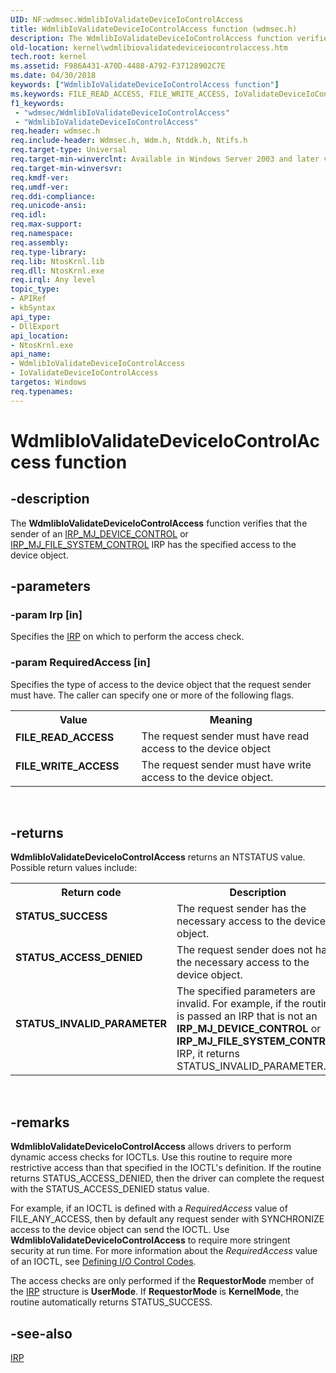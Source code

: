 ```yaml
---
UID: NF:wdmsec.WdmlibIoValidateDeviceIoControlAccess
title: WdmlibIoValidateDeviceIoControlAccess function (wdmsec.h)
description: The WdmlibIoValidateDeviceIoControlAccess function verifies that the sender of an IRP_MJ_DEVICE_CONTROL or IRP_MJ_FILE_SYSTEM_CONTROL IRP has the specified access to the device object.
old-location: kernel\wdmlibiovalidatedeviceiocontrolaccess.htm
tech.root: kernel
ms.assetid: F986A431-A70D-4488-A792-F37128902C7E
ms.date: 04/30/2018
keywords: ["WdmlibIoValidateDeviceIoControlAccess function"]
ms.keywords: FILE_READ_ACCESS, FILE_WRITE_ACCESS, IoValidateDeviceIoControlAccess, WdmlibIoValidateDeviceIoControlAccess, WdmlibIoValidateDeviceIoControlAccess function [Kernel-Mode Driver Architecture], kernel.wdmlibiovalidatedeviceiocontrolaccess, wdmsec/IoValidateDeviceIoControlAccess, wdmsec/WdmlibIoValidateDeviceIoControlAccess, IoValidateDeviceIoControlAccess
f1_keywords:
 - "wdmsec/WdmlibIoValidateDeviceIoControlAccess"
 - "WdmlibIoValidateDeviceIoControlAccess"
req.header: wdmsec.h
req.include-header: Wdmsec.h, Wdm.h, Ntddk.h, Ntifs.h
req.target-type: Universal
req.target-min-winverclnt: Available in Windows Server 2003 and later versions of Windows. Drivers that must also work for Windows 2000 and Windows XP can instead link to Wdmsec.lib to use this routine. (The Wdmsec.lib library first shipped with the Windows XP Service Pack 1 [SP1] and Windows Server 2003 editions of the Driver Development Kit [DDK] and now ships with the Windows Driver Kit [WDK].)
req.target-min-winversvr: 
req.kmdf-ver: 
req.umdf-ver: 
req.ddi-compliance: 
req.unicode-ansi: 
req.idl: 
req.max-support: 
req.namespace: 
req.assembly: 
req.type-library: 
req.lib: NtosKrnl.lib
req.dll: NtosKrnl.exe
req.irql: Any level
topic_type:
- APIRef
- kbSyntax
api_type:
- DllExport
api_location:
- NtosKrnl.exe
api_name:
- WdmlibIoValidateDeviceIoControlAccess
- IoValidateDeviceIoControlAccess
targetos: Windows
req.typenames: 
---
```


# WdmlibIoValidateDeviceIoControlAccess function


## -description


The <b>WdmlibIoValidateDeviceIoControlAccess</b> function verifies that the sender of an <a href="https://docs.microsoft.com/windows-hardware/drivers/ifs/irp-mj-device-control">IRP_MJ_DEVICE_CONTROL</a> or <a href="https://docs.microsoft.com/windows-hardware/drivers/kernel/irp-mj-file-system-control">IRP_MJ_FILE_SYSTEM_CONTROL</a> IRP has the specified access to the device object.


## -parameters




### -param Irp [in]

Specifies the <a href="https://docs.microsoft.com/windows-hardware/drivers/ddi/wdm/ns-wdm-_irp">IRP</a> on which to perform the access check.


### -param RequiredAccess [in]

Specifies the type of access to the device object that the request sender must have. The caller can specify one or more of the following flags.

<table>
<tr>
<th>Value</th>
<th>Meaning</th>
</tr>
<tr>
<td width="40%"><a id="FILE_READ_ACCESS"></a><a id="file_read_access"></a><dl>
<dt><b>FILE_READ_ACCESS</b></dt>
</dl>
</td>
<td width="60%">
The request sender must have read access to the device object

</td>
</tr>
<tr>
<td width="40%"><a id="FILE_WRITE_ACCESS"></a><a id="file_write_access"></a><dl>
<dt><b>FILE_WRITE_ACCESS</b></dt>
</dl>
</td>
<td width="60%">
The request sender must have write access to the device object.

</td>
</tr>
</table>
 


## -returns



<b>WdmlibIoValidateDeviceIoControlAccess</b> returns an NTSTATUS value. Possible return values include:

<table>
<tr>
<th>Return code</th>
<th>Description</th>
</tr>
<tr>
<td width="40%">
<dl>
<dt><b>STATUS_SUCCESS</b></dt>
</dl>
</td>
<td width="60%">
The request sender has the necessary access to the device object. 

</td>
</tr>
<tr>
<td width="40%">
<dl>
<dt><b>STATUS_ACCESS_DENIED</b></dt>
</dl>
</td>
<td width="60%">
The request sender does not have the necessary access to the device object.

</td>
</tr>
<tr>
<td width="40%">
<dl>
<dt><b>STATUS_INVALID_PARAMETER</b></dt>
</dl>
</td>
<td width="60%">
The specified parameters are invalid. For example, if the routine is passed an IRP that is not an <b>IRP_MJ_DEVICE_CONTROL</b> or <b>IRP_MJ_FILE_SYSTEM_CONTROL</b> IRP, it returns STATUS_INVALID_PARAMETER. 

</td>
</tr>
</table>
 




## -remarks



<b>WdmlibIoValidateDeviceIoControlAccess</b> allows drivers to perform dynamic access checks for IOCTLs. Use this routine to require more restrictive access than that specified in the IOCTL's definition. If the routine returns STATUS_ACCESS_DENIED, then the driver can complete the request with the STATUS_ACCESS_DENIED status value.

For example, if an IOCTL is defined with a <i>RequiredAccess</i> value of FILE_ANY_ACCESS, then by default any request sender with SYNCHRONIZE access to the device object can send the IOCTL. Use 
             <b>WdmlibIoValidateDeviceIoControlAccess</b> to require more stringent security at run time. For more information about the <i>RequiredAccess</i> value of an IOCTL, see <a href="https://docs.microsoft.com/windows-hardware/drivers/kernel/defining-i-o-control-codes">Defining I/O Control Codes</a>.

The access checks are only performed if the <b>RequestorMode</b> member of the <a href="https://docs.microsoft.com/windows-hardware/drivers/ddi/wdm/ns-wdm-_irp">IRP</a> structure is <b>UserMode</b>. If <b>RequestorMode</b> is <b>KernelMode</b>, the routine automatically returns STATUS_SUCCESS.




## -see-also




<a href="https://docs.microsoft.com/windows-hardware/drivers/ddi/wdm/ns-wdm-_irp">IRP</a>
 

 

